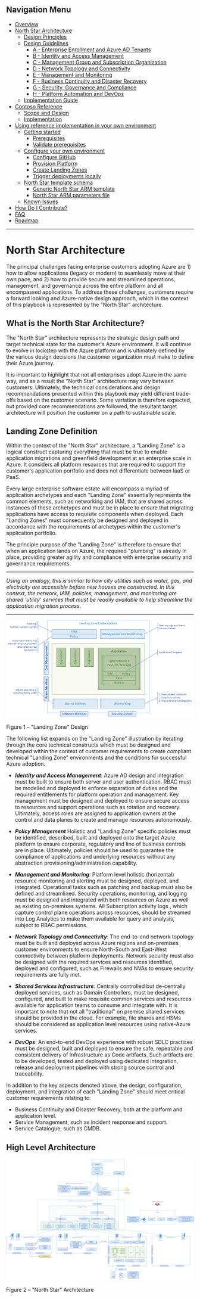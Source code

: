 ## Navigation Menu

* [Overview](../README.md)
* [North Star Architecture](./NorthStar-Architecture.md)
  * [Design Principles](./Design-Principles.md)
  * [Design Guidelines](./Design-Guidelines.md)
    * [A - Enterprise Enrollment and Azure AD Tenants](./A-Enterprise-Enrollment-and-Azure-AD-Tenants.md)
    * [B - Identity and Access Management](./B-Identity-and-Access-Management.md)
    * [C - Management Group and Subscription Organization](./C-Management-Group-and-Subscription-Organization.md)
    * [D - Network Topology and Connectivity](./D-Network-Topology-and-Connectivity.md)
    * [E - Management and Monitoring](./E-Management-and-Monitoring.md)
    * [F - Business Continuity and Disaster Recovery](./F-Business-Continuity-and-Disaster-Recovery.md)
    * [G - Security, Governance and Compliance](./G-Security-Governance-and-Compliance.md)
    * [H - Platform Automation and DevOps](./H-Platform-Automation-and-DevOps.md)
  * [Implementation Guide](./Implementation-Guide.md)
* [Contoso Reference](./Contoso/Readme.md)
  * [Scope and Design](./Contoso/Scope.md)
  * [Implementation](./Contoso/Design.md)
* [Using reference implementation in your own environment](./Deploy/Readme.md)
  * [Getting started](./Deploy/Getting-Started.md)
    * [Prerequisites](./Deploy/Prerequisites.md)
    * [Validate prerequisites](./Deploy/Validate-prereqs.md)
  * [Configure your own environment](./Deploy/Using-Reference-Implementation.md)
    * [Configure GitHub](./Deploy/Configure-run-initialization.md)
    * [Provision Platform](./Deploy/Deploy-platform-infra.md)
    * [Create Landing Zones](./Deploy/Deploy-lz.md)
    * [Trigger deployments locally](./Deploy/Trigger-local-deployment.md)
  * [North Star template schema](./Deploy/NorthStar-schema.md)
    * [Generic North Star ARM template](./Deploy/NorthStar-template-schema.md)
    * [North Star ARM parameters file](./Deploy/NorthStar-parameters-schema.md)
  * [Known Issues](./Deploy/Known-Issues.md)    
* [How Do I Contribute?](./Northstar-Contribution.md)
* [FAQ](./Northstar-FAQ.md)
* [Roadmap](./Northstar-roadmap.md)

---

# North Star Architecture

The principal challenges facing enterprise customers adopting Azure are 1) how to allow applications (legacy or modern) to seamlessly move at their own pace, and 2) how to provide secure and streamlined operations, management, and governance across the entire platform and all encompassed applications. To address these challenges, customers require a forward looking and Azure-native design approach, which in the context of this playbook is represented by the "North Star" architecture.

## What is the North Star Architecture?

The "North Star" architecture represents the strategic design path and target technical state for the customer's Azure environment. It will continue to evolve in lockstep with the Azure platform and is ultimately defined by the various design decisions the customer organization must make to define their Azure journey.

It is important to highlight that not all enterprises adopt Azure in the same way, and as a result the "North Star" architecture may vary between customers. Ultimately, the technical considerations and design recommendations presented within this playbook may yield different trade-offs based on the customer scenario. Some variation is therefore expected, but provided core recommendations are followed, the resultant target architecture will position the customer on a path to sustainable scale.

## Landing Zone Definition

Within the context of the "North Star" architecture, a "Landing Zone" is a logical construct capturing everything that must be true to enable application migrations and greenfield development at an enterprise scale in Azure. It considers all platform resources that are required to support the customer's application portfolio and does not differentiate between IaaS or PaaS.

Every large enterprise software estate will encompass a myriad of application archetypes and each "Landing Zone" essentially represents the common elements, such as networking and IAM, that are shared across instances of these archetypes and must be in place to ensure that migrating applications have access to requisite components when deployed. Each "Landing Zones" must consequently be designed and deployed in accordance with the requirements of archetypes within the customer's application portfolio.

The principle purpose of the "Landing Zone" is therefore to ensure that when an application lands on Azure, the required "plumbing" is already in place, providing greater agility and compliance with enterprise security and governance requirements.

---
_Using an analogy, this is similar to how city utilities such as water, gas, and electricity are accessible before new houses are constructed. In this context, the network, IAM, policies, management, and monitoring are shared 'utility' services that must be readily available to help streamline the application migration process._
***

[![Landing Zone](./media/lz-design.png "Landing Zone")](#)

Figure 1 – "Landing Zone" Design

The following list expands on the "Landing Zone" illustration by iterating through the core technical constructs which must be designed and developed within the context of customer requirements to create compliant technical "Landing Zone" environments and the conditions for successful Azure adoption.

-   ***Identity and Access Management***: Azure AD design and integration must be built to ensure both server and user authentication. RBAC must be modelled and deployed to enforce separation of duties and the required entitlements for platform operation and management. Key management must be designed and deployed to ensure secure access to resources and support operations such as rotation and recovery. Ultimately, access roles are assigned to application owners at the control and data planes to create and manage resources autonomously.

-   ***Policy Management*** Holistic and "Landing Zone" specific policies must be identified, described, built and deployed onto the target Azure platform to ensure corporate, regulatory and line of business controls are in place. Ultimately, policies should be used to guarantee the compliance of applications and underlying resources without any abstraction provisioning/administration capability.

-   ***Management and Monitoring***: Platform level holistic (horizontal) resource monitoring and alerting must be designed, deployed, and integrated. Operational tasks such as patching and backup must also be defined and streamlined. Security operations, monitoring, and logging must be designed and integrated with both resources on Azure as well as existing on-premises systems. All Subscription activity logs , which capture control plane operations across resources, should be streamed into Log Analytics to make them available for query and analysis, subject to RBAC permissions.

-   ***Network Topology and Connectivity***: The end-to-end network topology must be built and deployed across Azure regions and on-premises customer environments to ensure North-South and East-West connectivity between platform deployments. Network security must also be designed with the required services and resources identified, deployed and configured, such as Firewalls and NVAs to ensure security requirements are fully met.

-   ***Shared Services Infrastructure***: Centrally controlled but de-centrally deployed services, such as Domain Controllers, must be designed, configured, and built to make requisite common services and resources available for application teams to consume and integrate with. It is important to note that not all "traditional" on premise shared services should be provided in the cloud. For example, file shares and HSMs should be considered as application level resources using native-Azure services.

-   ***DevOps***: An end-to-end DevOps experience with robust SDLC practices must be designed, built and deployed to ensure the safe, repeatable and consistent delivery of Infrastructure as Code artifacts. Such artifacts are to be developed, tested and deployed using dedicated integration, release and deployment pipelines with strong source control and traceability.

In addition to the key aspects denoted above, the design, configuration, deployment, and integration of each "Landing Zone" should meet critical customer requirements relating to:

-   Business Continuity and Disaster Recovery, both at the platform and application level.
-   Service Management, such as incident response and support.
-   Service Catalogue, such as CMDB.

## High Level Architecture
[![North Star Architecture](./media/ns-arch.png "North Star Architecture")](#)

Figure 2 – "North Star" Architecture